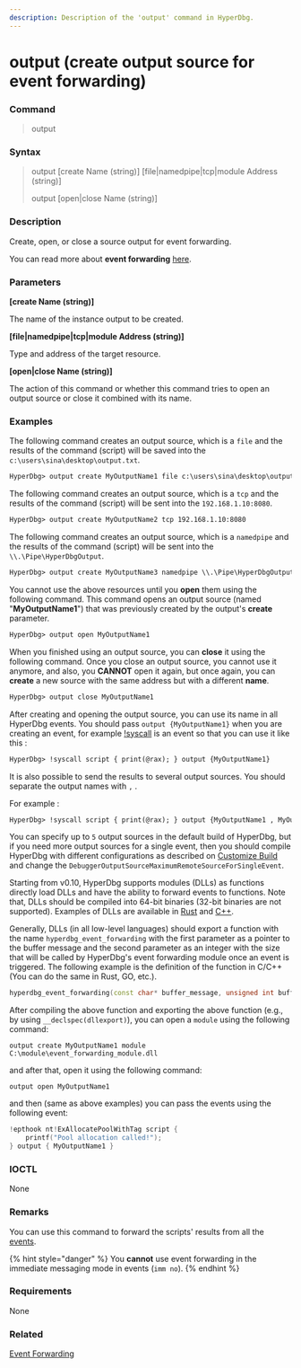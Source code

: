 ```yaml
---
description: Description of the 'output' command in HyperDbg.
---
```


# output (create output source for event forwarding)

### Command

> output

### Syntax

> output \[create Name (string)] \[file|namedpipe|tcp|module Address (string)]&#x20;
>
> output \[open|close Name (string)]&#x20;

### Description

Create, open, or close a source output for event forwarding.

You can read more about **event forwarding** [here](https://docs.hyperdbg.org/tips-and-tricks/misc/event-forwarding).

### Parameters

**\[create Name (string)]**

The name of the instance output to be created.

**\[file|namedpipe|tcp|module Address (string)]**&#x20;

Type and address of the target resource.

**\[open|close Name (string)]**

The action of this command or whether this command tries to open an output source or close it combined with its name.

### Examples

The following command creates an output source, which is a `file` and the results of the command (script) will be saved into the `c:\users\sina\desktop\output.txt`.

```diff
HyperDbg> output create MyOutputName1 file c:\users\sina\desktop\output.txt
```

The following command creates an output source, which is a `tcp` and the results of the command (script) will be sent into the `192.168.1.10:8080`.

```diff
HyperDbg> output create MyOutputName2 tcp 192.168.1.10:8080
```

The following command creates an output source, which is a `namedpipe` and the results of the command (script) will be sent into the `\\.\Pipe\HyperDbgOutput`.

```diff
HyperDbg> output create MyOutputName3 namedpipe \\.\Pipe\HyperDbgOutput
```

You cannot use the above resources until you **open** them using the following command. This command opens an output source (named "**MyOutputName1**") that was previously created by the output's **create** parameter.

```diff
HyperDbg> output open MyOutputName1
```

When you finished using an output source, you can **close** it using the following command. Once you close an output source, you cannot use it anymore, and also, you **CANNOT** open it again, but once again, you can **create** a new source with the same address but with a different **name**.

```diff
HyperDbg> output close MyOutputName1
```

After creating and opening the output source, you can use its name in all HyperDbg events. You should pass `output {MyOutputName1}` when you are creating an event, for example [!syscall](https://docs.hyperdbg.org/commands/extension-commands/syscall) is an event so that you can use it like this :

```diff
HyperDbg> !syscall script { print(@rax); } output {MyOutputName1}
```

It is also possible to send the results to several output sources. You should separate the output names with `,` .

For example :

```diff
HyperDbg> !syscall script { print(@rax); } output {MyOutputName1 , MyOutputName2 , MyOutputName3}
```

You can specify up to `5` output sources in the default build of HyperDbg, but if you need more output sources for a single event, then you should compile HyperDbg with different configurations as described on [Customize Build](https://docs.hyperdbg.org/tips-and-tricks/misc/customize-build) and change the `DebuggerOutputSourceMaximumRemoteSourceForSingleEvent`.

Starting from v0.10, HyperDbg supports modules (DLLs) as functions directly load DLLs and have the ability to forward events to functions. Note that, DLLs should be compiled into 64-bit binaries (32-bit binaries are not supported). Examples of DLLs are available in [Rust](https://github.com/HyperDbg/event-forwarding-examples/tree/main/Rust/module) and [C++](https://github.com/HyperDbg/event-forwarding-examples/tree/main/C%2B%2B/module).

Generally, DLLs (in all low-level languages) should export a function with the name `hyperdbg_event_forwarding` with the first parameter as a pointer to the buffer message and the second parameter as an integer with the size that will be called by HyperDbg's event forwarding module once an event is triggered. The following example is the definition of the function in C/C++ (You can do the same in Rust, GO, etc.).

```cpp
hyperdbg_event_forwarding(const char* buffer_message, unsigned int buffer_length);
```

After compiling the above function and exporting the above function (e.g., by using `__declspec(dllexport)`), you can open a `module` using the following command:

```
output create MyOutputName1 module C:\module\event_forwarding_module.dll
```

and after that, open it using the following command:

```
output open MyOutputName1
```

and then (same as above examples) you can pass the events using the following event:

```c
!epthook nt!ExAllocatePoolWithTag script {
	printf("Pool allocation called!");
} output { MyOutputName1 }
```

### IOCTL

None

### Remarks

You can use this command to forward the scripts' results from all the [events](https://docs.hyperdbg.org/design/debugger-internals/events).

{% hint style="danger" %}
You **cannot** use event forwarding in the immediate messaging mode in events (`imm no`).
{% endhint %}

### Requirements

None

### Related

[Event Forwarding](https://docs.hyperdbg.org/tips-and-tricks/misc/event-forwarding)
